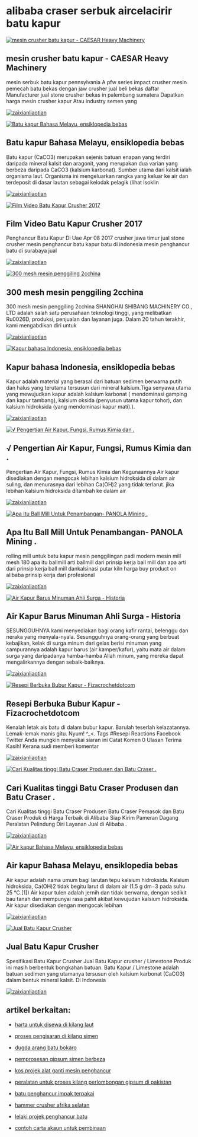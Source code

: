 # alibaba craser serbuk aircelacirir batu kapur
<a href="https://mnn.zoosnet.net/LR/Chatpre.aspx?id=MNN94995150&p=https://topgrinding.com/" target="_blank">![mesin crusher batu kapur - CAESAR Heavy Machinery](https://github.com/technlg/images/blob/main/49.jpg)</a>
## mesin crusher batu kapur - CAESAR Heavy Machinery
mesin serbuk batu kapur pennsylvania A pfw series impact crusher mesin pemecah batu bekas dengan jaw crusher jual beli bekas daftar Manufacturer jual stone crusher bekas in palembang sumatera Dapatkan harga mesin crusher kapur Atau industry semen yang 
<a href="https://mnn.zoosnet.net/LR/Chatpre.aspx?id=MNN94995150&p=https://topgrinding.com/" target="_blank"><img src="https://github.com/technlg/images/raw/main/chat11.jpg" alt="zaixianliaotian"/></a><a href="//whatsapp.shibangsoft.com/WhatsApp.php" ><img src="https://github.com/technlg/images/raw/main/chat11.png" alt=""></a>
<a href="https://mnn.zoosnet.net/LR/Chatpre.aspx?id=MNN94995150&p=https://topgrinding.com/" target="_blank">![Batu kapur Bahasa Melayu, ensiklopedia bebas](https://github.com/technlg/images/blob/main/59.jpg)</a>
## Batu kapur Bahasa Melayu, ensiklopedia bebas
Batu kapur (CaCO3) merupakan sejenis batuan enapan yang terdiri daripada mineral kalsit dan aragonit, yang merupakan dua varian yang berbeza daripada CaCO3 (kalsium karbonat). Sumber utama dari kalsit ialah organisma laut. Organisma ini mengeluarkan rangka yang keluar ke air dan terdeposit di dasar lautan sebagai kelodak pelagik (lihat lsoklin 
<a href="https://mnn.zoosnet.net/LR/Chatpre.aspx?id=MNN94995150&p=https://topgrinding.com/" target="_blank"><img src="https://github.com/technlg/images/raw/main/chat11.jpg" alt="zaixianliaotian"/></a><a href="//whatsapp.shibangsoft.com/WhatsApp.php" ><img src="https://github.com/technlg/images/raw/main/chat11.png" alt=""></a>
<a href="https://mnn.zoosnet.net/LR/Chatpre.aspx?id=MNN94995150&p=https://topgrinding.com/" target="_blank">![Film Video Batu Kapur Crusher 2017](https://github.com/technlg/images/blob/main/46.jpg)</a>
## Film Video Batu Kapur Crusher 2017
Penghancur Batu Kapur Di Uae Apr 08 2017 crusher jawa timur jual stone crusher mesin penghancur batu kapur batu di indonesia mesin penghancur batu di surabaya jual 
<a href="https://mnn.zoosnet.net/LR/Chatpre.aspx?id=MNN94995150&p=https://topgrinding.com/" target="_blank"><img src="https://github.com/technlg/images/raw/main/chat11.jpg" alt="zaixianliaotian"/></a><a href="//whatsapp.shibangsoft.com/WhatsApp.php" ><img src="https://github.com/technlg/images/raw/main/chat11.png" alt=""></a>
<a href="https://mnn.zoosnet.net/LR/Chatpre.aspx?id=MNN94995150&p=https://topgrinding.com/" target="_blank">![300 mesh mesin penggiling 2cchina](https://github.com/technlg/images/blob/main/12.jpg)</a>
## 300 mesh mesin penggiling 2cchina
300 mesh mesin penggiling 2cchina SHANGHAI SHIBANG MACHINERY CO., LTD adalah salah satu perusahaan teknologi tinggi, yang melibatkan Ru0026D, produksi, penjualan dan layanan juga. Dalam 20 tahun terakhir, kami mengabdikan diri untuk 
<a href="https://mnn.zoosnet.net/LR/Chatpre.aspx?id=MNN94995150&p=https://topgrinding.com/" target="_blank"><img src="https://github.com/technlg/images/raw/main/chat11.jpg" alt="zaixianliaotian"/></a><a href="//whatsapp.shibangsoft.com/WhatsApp.php" ><img src="https://github.com/technlg/images/raw/main/chat11.png" alt=""></a>
<a href="https://mnn.zoosnet.net/LR/Chatpre.aspx?id=MNN94995150&p=https://topgrinding.com/" target="_blank">![Kapur bahasa Indonesia, ensiklopedia bebas](https://github.com/technlg/images/blob/main/13.jpg)</a>
## Kapur bahasa Indonesia, ensiklopedia bebas
Kapur adalah material yang berasal dari batuan sedimen berwarna putih dan halus yang terutama tersusun dari mineral kalsium.Tiga senyawa utama yang mewujudkan kapur adalah kalsium karbonat ( mendominasi gamping dan kapur tambang), kalsium oksida (penyusun utama kapur tohor), dan kalsium hidroksida (yang mendominasi kapur mati).).
<a href="https://mnn.zoosnet.net/LR/Chatpre.aspx?id=MNN94995150&p=https://topgrinding.com/" target="_blank"><img src="https://github.com/technlg/images/raw/main/chat11.jpg" alt="zaixianliaotian"/></a><a href="//whatsapp.shibangsoft.com/WhatsApp.php" ><img src="https://github.com/technlg/images/raw/main/chat11.png" alt=""></a>
<a href="https://mnn.zoosnet.net/LR/Chatpre.aspx?id=MNN94995150&p=https://topgrinding.com/" target="_blank">![√ Pengertian Air Kapur, Fungsi, Rumus Kimia dan .](https://github.com/technlg/images/blob/main/56.jpg)</a>
## √ Pengertian Air Kapur, Fungsi, Rumus Kimia dan .
Pengertian Air Kapur, Fungsi, Rumus Kimia dan Kegunaannya Air kapur disediakan dengan mengocak lebihan kalsium hidroksida di dalam air suling, dan menurasnya dari lebihan Ca(OH)2 yang tidak terlarut. jika lebihan kalsium hidroksida ditambah ke dalam air 
<a href="https://mnn.zoosnet.net/LR/Chatpre.aspx?id=MNN94995150&p=https://topgrinding.com/" target="_blank"><img src="https://github.com/technlg/images/raw/main/chat11.jpg" alt="zaixianliaotian"/></a><a href="//whatsapp.shibangsoft.com/WhatsApp.php" ><img src="https://github.com/technlg/images/raw/main/chat11.png" alt=""></a>
<a href="https://mnn.zoosnet.net/LR/Chatpre.aspx?id=MNN94995150&p=https://topgrinding.com/" target="_blank">![Apa Itu Ball Mill Untuk Penambangan- PANOLA Mining .](https://github.com/technlg/images/blob/main/47.jpg)</a>
## Apa Itu Ball Mill Untuk Penambangan- PANOLA Mining .
rolling mill untuk batu kapur mesin penggilingan padi modern mesin mill mesh 180 apa itu ballmill arti ballmill  dari prinsip kerja ball mill dan apa arti dari prinsip kerja ball mill dankalsinasi putar kiln harga buy product on alibaba prinsip kerja dari profesional 
<a href="https://mnn.zoosnet.net/LR/Chatpre.aspx?id=MNN94995150&p=https://topgrinding.com/" target="_blank"><img src="https://github.com/technlg/images/raw/main/chat11.jpg" alt="zaixianliaotian"/></a><a href="//whatsapp.shibangsoft.com/WhatsApp.php" ><img src="https://github.com/technlg/images/raw/main/chat11.png" alt=""></a>
<a href="https://mnn.zoosnet.net/LR/Chatpre.aspx?id=MNN94995150&p=https://topgrinding.com/" target="_blank">![Air Kapur Barus Minuman Ahli Surga - Historia](https://github.com/technlg/images/blob/main/7.jpg)</a>
## Air Kapur Barus Minuman Ahli Surga - Historia
SESUNGGUHNYA kami menyediakan bagi orang kafir rantai, belenggu dan neraka yang menyala-nyala. Sesungguhnya orang-orang yang berbuat kebajikan, kelak di surga minum dari gelas berisi minuman yang campurannya adalah kapur barus (air kamper/kafur), yaitu mata air dalam surga yang daripadanya hamba-hamba Allah minum, yang mereka dapat mengalirkannya dengan sebaik-baiknya.
<a href="https://mnn.zoosnet.net/LR/Chatpre.aspx?id=MNN94995150&p=https://topgrinding.com/" target="_blank"><img src="https://github.com/technlg/images/raw/main/chat11.jpg" alt="zaixianliaotian"/></a><a href="//whatsapp.shibangsoft.com/WhatsApp.php" ><img src="https://github.com/technlg/images/raw/main/chat11.png" alt=""></a>
<a href="https://mnn.zoosnet.net/LR/Chatpre.aspx?id=MNN94995150&p=https://topgrinding.com/" target="_blank">![Resepi Berbuka Bubur Kapur - Fizacrochetdotcom](https://github.com/technlg/images/blob/main/21.jpg)</a>
## Resepi Berbuka Bubur Kapur - Fizacrochetdotcom
Kenalah letak ais batu di dalam bubur kapur. Barulah teserlah kelazatannya. Lemak-lemak manis gitu. Nyum! ^_<. Tags #Resepi Reactions Facebook Twitter Anda mungkin menyukai siaran ini Catat Komen 0 Ulasan Terima Kasih! Kerana sudi memberi komentar 
<a href="https://mnn.zoosnet.net/LR/Chatpre.aspx?id=MNN94995150&p=https://topgrinding.com/" target="_blank"><img src="https://github.com/technlg/images/raw/main/chat11.jpg" alt="zaixianliaotian"/></a><a href="//whatsapp.shibangsoft.com/WhatsApp.php" ><img src="https://github.com/technlg/images/raw/main/chat11.png" alt=""></a>
<a href="https://mnn.zoosnet.net/LR/Chatpre.aspx?id=MNN94995150&p=https://topgrinding.com/" target="_blank">![Cari Kualitas tinggi Batu Craser Produsen dan Batu Craser .](https://github.com/technlg/images/blob/main/60.jpg)</a>
## Cari Kualitas tinggi Batu Craser Produsen dan Batu Craser .
Cari Kualitas tinggi Batu Craser Produsen Batu Craser Pemasok dan Batu Craser Produk di Harga Terbaik di Alibaba Siap Kirim Pameran Dagang Peralatan Pelindung Diri Layanan Jual di Alibaba .
<a href="https://mnn.zoosnet.net/LR/Chatpre.aspx?id=MNN94995150&p=https://topgrinding.com/" target="_blank"><img src="https://github.com/technlg/images/raw/main/chat11.jpg" alt="zaixianliaotian"/></a><a href="//whatsapp.shibangsoft.com/WhatsApp.php" ><img src="https://github.com/technlg/images/raw/main/chat11.png" alt=""></a>
<a href="https://mnn.zoosnet.net/LR/Chatpre.aspx?id=MNN94995150&p=https://topgrinding.com/" target="_blank">![Air kapur Bahasa Melayu, ensiklopedia bebas](https://github.com/technlg/images/blob/main/42.jpg)</a>
## Air kapur Bahasa Melayu, ensiklopedia bebas
Air kapur adalah nama umum bagi larutan tepu kalsium hidroksida. Kalsium hidroksida, Ca(OH)2 tidak begitu larut di dalam air (1.5 g dm−3 pada suhu 25 °C.[1]) Air kapur tulen adalah jernih dan tidak berwarna, dengan sedikit bau tanah dan mempunyai rasa pahit akibat kewujudan kalsium hidroksida. Air kapur disediakan dengan mengocak lebihan 
<a href="https://mnn.zoosnet.net/LR/Chatpre.aspx?id=MNN94995150&p=https://topgrinding.com/" target="_blank"><img src="https://github.com/technlg/images/raw/main/chat11.jpg" alt="zaixianliaotian"/></a><a href="//whatsapp.shibangsoft.com/WhatsApp.php" ><img src="https://github.com/technlg/images/raw/main/chat11.png" alt=""></a>
<a href="https://mnn.zoosnet.net/LR/Chatpre.aspx?id=MNN94995150&p=https://topgrinding.com/" target="_blank">![Jual Batu Kapur Crusher](https://github.com/technlg/images/blob/main/49.jpg)</a>
## Jual Batu Kapur Crusher
Spesifikasi Batu Kapur Crusher Jual Batu Kapur crusher / Limestone Produk ini masih berbentuk bongkahan batuan. Batu Kapur / Limestone adalah batuan sedimen yang utamanya tersusun oleh kalsium karbonat (CaCO3) dalam bentuk mineral kalsit. Di Indonesia 
<a href="https://mnn.zoosnet.net/LR/Chatpre.aspx?id=MNN94995150&p=https://topgrinding.com/" target="_blank"><img src="https://github.com/technlg/images/raw/main/chat11.jpg" alt="zaixianliaotian"/></a><a href="//whatsapp.shibangsoft.com/WhatsApp.php" ><img src="https://github.com/technlg/images/raw/main/chat11.png" alt=""></a>
## artikel berkaitan:
* [harta untuk disewa di kilang laut](harta%20untuk%20disewa%20di%20kilang%20laut.md)
* [proses pengisaran di kilang simen](proses%20pengisaran%20di%20kilang%20simen.md)
* [dugda arang batu bokaro](dugda%20arang%20batu%20bokaro.md)
* [pemprosesan gipsum simen berbeza](pemprosesan%20gipsum%20simen%20berbeza.md)
* [kos projek alat ganti mesin penghancur](kos%20projek%20alat%20ganti%20mesin%20penghancur.md)
* [peralatan untuk proses kilang perlombongan gipsum di pakistan](peralatan%20untuk%20proses%20kilang%20perlombongan%20gipsum%20di%20pakistan.md)
* [batu penghancur impak terpakai](batu%20penghancur%20impak%20terpakai.md)
* [hammer crusher afrika selatan](hammer%20crusher%20afrika%20selatan.md)
* [lelaki projek penghancur batu](lelaki%20projek%20penghancur%20batu.md)
* [contoh carta akaun untuk pembinaan](contoh%20carta%20akaun%20untuk%20pembinaan.md)
